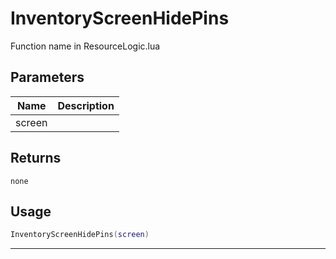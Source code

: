 # InventoryScreenHidePins

Function name in ResourceLogic.lua

## Parameters

| Name   | Description |
| ------ | ----------- |
| screen |             |

## Returns

`none`

## Usage

```lua
InventoryScreenHidePins(screen)
```

---
